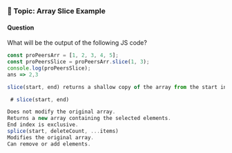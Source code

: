 
### 🚀 Topic: Array Slice Example

####  Question  
What will be the output of the following JS code?

```javascript
const proPeersArr = [1, 2, 3, 4, 5];
const proPeersSlice = proPeersArr.slice(1, 3);
console.log(proPeersSlice);
ans => 2,3

slice(start, end) returns a shallow copy of the array from the start index up to but not including the end index.

 # slice(start, end)

Does not modify the original array.
Returns a new array containing the selected elements.
End index is exclusive.
splice(start, deleteCount, ...items)
Modifies the original array.
Can remove or add elements.


